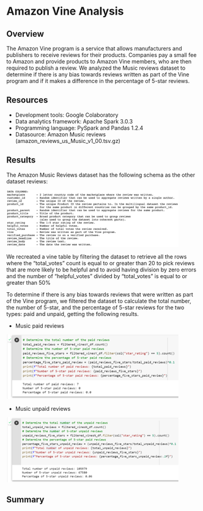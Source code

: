 # Amazon Vine Analysis

## Overview
The Amazon Vine program is a service that allows manufacturers and publishers to receive reviews for their products. Companies pay a small fee to Amazon and provide products to Amazon Vine members, who are then required to publish a review. We analyzed the Music reviews dataset to determine if there is any bias towards reviews written as part of the Vine program and if it makes a difference in the percentage of 5-star reviews.

## Resources
  - Development tools: Google Colaboratory
  - Data analytics framework: Apache Spark 3.0.3
  - Programming language: PySpark and Pandas 1.2.4
  - Datasource: Amazon Music reviews (amazon_reviews_us_Music_v1_00.tsv.gz)

## Results
The Amazon Music Reviews dataset has the following schema as the other dataset reviews:

<img src="Resources/schema.PNG" width="450" />

We recreated a vine table by filtering the dataset to retrieve all the rows where the “total_votes” count is equal to or greater than 20 to pick reviews that are more likely to be helpful and to avoid having division by zero errors and the number of “helpful_votes” divided by “total_votes” is equal to or greater than 50%

To determine if there is any bias towards reviews that were written as part of the Vine program, we filtered the dataset to calculate the total number, the number of 5-star, and the percentage of 5-star reviews for the two types: paid and unpaid, getting the following results.

- Music paid reviews
<img src="Resources/paid_review.PNG" width="450" />

- Music unpaid reviews
<img src="Resources/unpaid_review.PNG" width="450" />

## Summary
